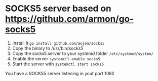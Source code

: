 # SOCKS5 server based on https://github.com/armon/go-socks5

1. Install it `go install github.com/aojea/socks5`
2. Copy the binary to /usr/bin/socks5
3. Copy the socks5.server to your systemd folder `/etc/systemd/system/`
4. Enable the server `systemctl enable socks5`
5. Start the server with `systemctl start socks5` 

You have a SOCKS5 server listening in yout port 1080
